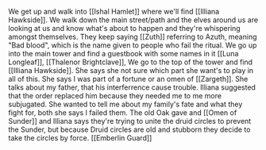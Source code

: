 We get up and walk into [[Ishal Hamlet]] where we'll find [[Illiana Hawkside]]. We walk down the main street/path and the elves around us are looking at us and know what's about to happen and they're whispering amongst themselves. They keep saying [[Zuth]] referring to Azuth, meaning "Bad blood", which is the name given to people who fail the ritual. We go up into the main tower and find a guestbook with some names in it [[Luna Longleaf]], [[Thalenor Brightclave]],
We go to the top of the tower and find [[Illiana Hawkside]]. She says she not sure which part she want's to play in all of this. She says I was part of a fortune or an omen of [[Zargeth]]. She talks about my father, that his interferrence cause  trouble. Illiana suggested that the order replaced him because they needed me to me more subjugated. She wanted to tell me about my family's fate and what they fight for, both she says I failed them. The old Oak gave and [[Omen of Sunder]] and Illiana says they're trying to unite the druid circles to prevent the Sunder, but because Druid circles are old and stubborn they decide to take the circles by force. [[Emberlin Guard]] 

